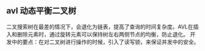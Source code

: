 

## avl 动态平衡二叉树
二叉搜索树在最差的情况下，会退化为链表，提高了查询的时间复杂度。AVL在插入和删除元素时，通过旋转元素可以保持树左右两侧节点的均衡，防止退化。
开发中的要点：在对二叉树进行操作的时候，引入了读写锁，来保证并发中的安全。
